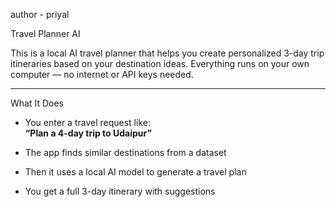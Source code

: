 
author - priyal 

Travel Planner AI

This is a local AI travel planner that helps you create personalized 3-day trip itineraries based on your destination ideas. Everything runs on your own computer — no internet or API keys needed.

---

 What It Does

- You enter a travel request like:  
  **“Plan a 4-day trip to Udaipur”**

- The app finds similar destinations from a dataset
- Then it uses a local AI model to generate a travel plan
- You get a full 3-day itinerary with suggestions
